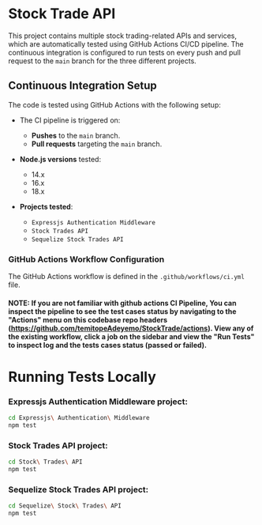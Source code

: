 # Stock Trade API

This project contains multiple stock trading-related APIs and services, which are automatically tested using GitHub Actions CI/CD pipeline. The continuous integration is configured to run tests on every push and pull request to the `main` branch for the three different projects.

## Continuous Integration Setup

The code is tested using GitHub Actions with the following setup:

- The CI pipeline is triggered on:

  - **Pushes** to the `main` branch.
  - **Pull requests** targeting the `main` branch.
- **Node.js versions** tested:

  - 14.x
  - 16.x
  - 18.x
- **Projects tested**:

  - `Expressjs Authentication Middleware`
  - `Stock Trades API`
  - `Sequelize Stock Trades API`

### GitHub Actions Workflow Configuration

The GitHub Actions workflow is defined in the `.github/workflows/ci.yml` file.

#### NOTE: If you are not familiar with github actions CI Pipeline, You can inspect the pipeline to see the test cases status by navigating to the "Actions" menu on this codebase  repo headers (https://github.com/temitopeAdeyemo/StockTrade/actions). View any of the existing **workflow, click a job on the sidebar and view the "Run Tests" to inspect log and the tests cases status (passed or failed).**

# Running Tests Locally

### Expressjs Authentication Middleware project:

```bash
cd Expressjs\ Authentication\ Middleware
npm test
```

### Stock Trades API project:

```bash
cd Stock\ Trades\ API
npm test
```

### Sequelize Stock Trades API project:

```bash
cd Sequelize\ Stock\ Trades\ API
npm test
```
